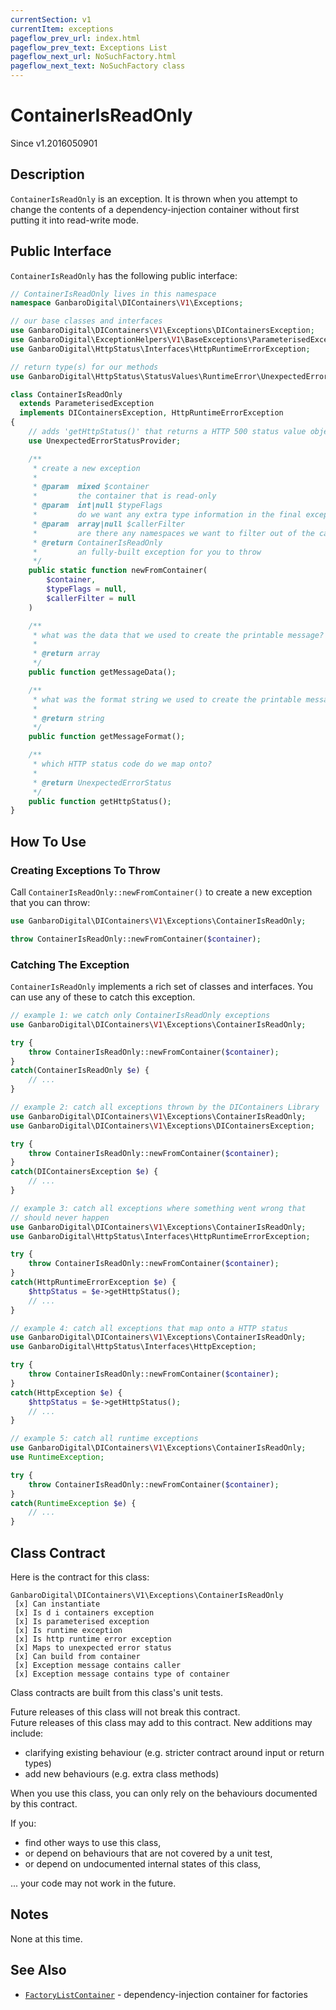 ```yaml
---
currentSection: v1
currentItem: exceptions
pageflow_prev_url: index.html
pageflow_prev_text: Exceptions List
pageflow_next_url: NoSuchFactory.html
pageflow_next_text: NoSuchFactory class
---
```


# ContainerIsReadOnly

<div class="callout info" markdown="1">
Since v1.2016050901
</div>

## Description

`ContainerIsReadOnly` is an exception. It is thrown when you attempt to change the contents of a dependency-injection container without first putting it into read-write mode.

## Public Interface

`ContainerIsReadOnly` has the following public interface:

```php
// ContainerIsReadOnly lives in this namespace
namespace GanbaroDigital\DIContainers\V1\Exceptions;

// our base classes and interfaces
use GanbaroDigital\DIContainers\V1\Exceptions\DIContainersException;
use GanbaroDigital\ExceptionHelpers\V1\BaseExceptions\ParameterisedException;
use GanbaroDigital\HttpStatus\Interfaces\HttpRuntimeErrorException;

// return type(s) for our methods
use GanbaroDigital\HttpStatus\StatusValues\RuntimeError\UnexpectedErrorStatus;

class ContainerIsReadOnly
  extends ParameterisedException
  implements DIContainersException, HttpRuntimeErrorException
{
    // adds 'getHttpStatus()' that returns a HTTP 500 status value object
    use UnexpectedErrorStatusProvider;

    /**
     * create a new exception
     *
     * @param  mixed $container
     *         the container that is read-only
     * @param  int|null $typeFlags
     *         do we want any extra type information in the final exception message?
     * @param  array|null $callerFilter
     *         are there any namespaces we want to filter out of the call stack?
     * @return ContainerIsReadOnly
     *         an fully-built exception for you to throw
     */
    public static function newFromContainer(
        $container,
        $typeFlags = null,
        $callerFilter = null
    )

    /**
     * what was the data that we used to create the printable message?
     *
     * @return array
     */
    public function getMessageData();

    /**
     * what was the format string we used to create the printable message?
     *
     * @return string
     */
    public function getMessageFormat();

    /**
     * which HTTP status code do we map onto?
     *
     * @return UnexpectedErrorStatus
     */
    public function getHttpStatus();
}
```

## How To Use

### Creating Exceptions To Throw

Call `ContainerIsReadOnly::newFromContainer()` to create a new exception that you can throw:

```php
use GanbaroDigital\DIContainers\V1\Exceptions\ContainerIsReadOnly;

throw ContainerIsReadOnly::newFromContainer($container);
```

### Catching The Exception

`ContainerIsReadOnly` implements a rich set of classes and interfaces. You can use any of these to catch this exception.

```php
// example 1: we catch only ContainerIsReadOnly exceptions
use GanbaroDigital\DIContainers\V1\Exceptions\ContainerIsReadOnly;

try {
    throw ContainerIsReadOnly::newFromContainer($container);
}
catch(ContainerIsReadOnly $e) {
    // ...
}
```

```php
// example 2: catch all exceptions thrown by the DIContainers Library
use GanbaroDigital\DIContainers\V1\Exceptions\ContainerIsReadOnly;
use GanbaroDigital\DIContainers\V1\Exceptions\DIContainersException;

try {
    throw ContainerIsReadOnly::newFromContainer($container);
}
catch(DIContainersException $e) {
    // ...
}
```

```php
// example 3: catch all exceptions where something went wrong that
// should never happen
use GanbaroDigital\DIContainers\V1\Exceptions\ContainerIsReadOnly;
use GanbaroDigital\HttpStatus\Interfaces\HttpRuntimeErrorException;

try {
    throw ContainerIsReadOnly::newFromContainer($container);
}
catch(HttpRuntimeErrorException $e) {
    $httpStatus = $e->getHttpStatus();
    // ...
}
```

```php
// example 4: catch all exceptions that map onto a HTTP status
use GanbaroDigital\DIContainers\V1\Exceptions\ContainerIsReadOnly;
use GanbaroDigital\HttpStatus\Interfaces\HttpException;

try {
    throw ContainerIsReadOnly::newFromContainer($container);
}
catch(HttpException $e) {
    $httpStatus = $e->getHttpStatus();
    // ...
}
```

```php
// example 5: catch all runtime exceptions
use GanbaroDigital\DIContainers\V1\Exceptions\ContainerIsReadOnly;
use RuntimeException;

try {
    throw ContainerIsReadOnly::newFromContainer($container);
}
catch(RuntimeException $e) {
    // ...
}
```

## Class Contract

Here is the contract for this class:

    GanbaroDigital\DIContainers\V1\Exceptions\ContainerIsReadOnly
     [x] Can instantiate
     [x] Is d i containers exception
     [x] Is parameterised exception
     [x] Is runtime exception
     [x] Is http runtime error exception
     [x] Maps to unexpected error status
     [x] Can build from container
     [x] Exception message contains caller
     [x] Exception message contains type of container

Class contracts are built from this class's unit tests.

<div class="callout success">
Future releases of this class will not break this contract.
</div>

<div class="callout info" markdown="1">
Future releases of this class may add to this contract. New additions may include:

* clarifying existing behaviour (e.g. stricter contract around input or return types)
* add new behaviours (e.g. extra class methods)
</div>

<div class="callout warning" markdown="1">
When you use this class, you can only rely on the behaviours documented by this contract.

If you:

* find other ways to use this class,
* or depend on behaviours that are not covered by a unit test,
* or depend on undocumented internal states of this class,

... your code may not work in the future.
</div>

## Notes

None at this time.

## See Also

* [`FactoryListContainer`](../FactoryList/FactoryListContainer.html) - dependency-injection container for factories
